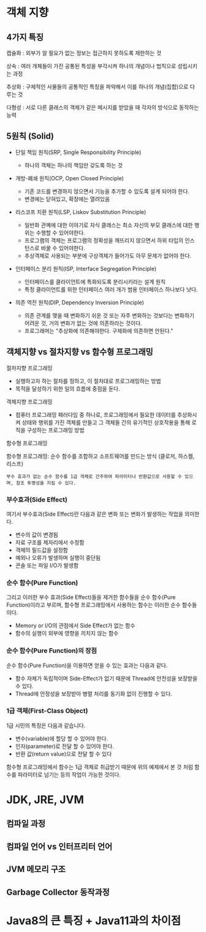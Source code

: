 # 객체 지향

## 4가지 특징 

캡슐화 : 외부가 알 필요가 없는 정보는 접근하지 못하도록 제한하는 것

상속 : 여러 개체들이 가진 공통된 특성을 부각시켜 하나의 개념이나 법칙으로 성립시키는 과정

추상화 : 구체적인 사물들의 공통적인 특징을 파악해서 이를 하나의 개념(집합)으로 다루는 것

다형성 : 서로 다른 클래스의 객체가 같은 메시지를 받았을 때 각자의 방식으로 동작하는 능력

## 5원칙 (Solid)

- 단일 책임 원칙(SRP, Single Responsibility Principle)
    - 하나의 객체는 하나의 책임만 갖도록 하는 것

- 개방-폐쇄 원칙(OCP, Open Closed Principle) 
    - 기존 코드를 변경하지 않으면서 기능을 추가할 수 있도록 설계 되어야 한다.
    - 변경에는 닫혀있고, 확장에는 열려있음

- 리스코프 치환 원칙(LSP, Liskov Substitution Principle) 
    - 일반화 관꼐에 대한 이야기로 자식 클래스는 최소 자신의 부모 클래스에 대한 행위는 수행할 수 있어야한다.
    - 프로그램의 객체는 프로그램의 정확성을 깨뜨리지 않으면서 하위 타입의 인스턴스로 바꿀 수 있어야한다.
    - 추상객체로 사용되는 부분에 구상객체가 들어가도 아무 문제가 없어야 한다.

- 인터페이스 분리 원칙(ISP, Interface Segregation Principle) 
    - 인터페이스를 클라이언트에 특화되도록 분리시키라는 설계 원칙
    - 특정 클라이언트를 위한 인터페이스 여러 개가 범용 인터페이스 하나보다 낫다.

- 의존 역전 원칙(DIP, Dependency Inversion Principle) 
    - 의존 관계를 맺을 때 변화하기 쉬운 것 또는 자주 변화하는 것보다는 변화하기 어려운 것, 거의 변화가 없는 것에 의존하라는 것이다.
    - 프로그래머는 "추상화에 의존해야한다. 구체화에 의존하면 안된다."

## 객체지향 vs 절차지향 vs 함수형 프로그래밍

절차지향 프로그래밍
 - 실행하고자 하는 절차를 정하고, 이 절차대로 프로그래밍하는 방법
 - 목적을 달성하기 위한 일의 흐름에 중점을 둔다.

 객체지향 프로그래밍
- 컴퓨터 프로그래밍 패러다임 중 하나로, 프로그래밍에서 필요한 데이터를 추상화시켜 상태와 행위를 가진 객체를 만들고 그 객체들 간의 유기적인 상호작용을 통해 로직을 구성하는 프로그래밍 방법

함수형 프로그래밍

함수형 프로그래밍: 순수 함수를 조합하고 소프트웨어를 만드는 방식 (클로저, 하스켈, 리스프)

```
부수 효과가 없는 순수 함수를 1급 객체로 간주하여 파라미터나 반환값으로 사용할 수 있으며, 참조 투명성을 지킬 수 있다.
```

### 부수효과(Side Effect)
여기서 부수효과(Side Effect)란 다음과 같은 변화 또는 변화가 발생하는 작업을 의미한다.
- 변수의 값이 변경됨
- 자료 구조를 제자리에서 수정함
- 객체의 필드값을 설정함
- 예외나 오류가 발생하며 실행이 중단됨
- 콘솔 또는 파일 I/O가 발생함
 

### 순수 함수(Pure Function)
그리고 이러한 부수 효과(Side Effect)들을 제거한 함수들을 순수 함수(Pure Function)이라고 부르며, 함수형 프로그래밍에서 사용하는 함수는 이러한 순수 함수들이다.

- Memory or I/O의 관점에서 Side Effect가 없는 함수
- 함수의 실행이 외부에 영향을 끼치지 않는 함수
 

### 순수 함수(Pure Function)의 장점
순수 함수(Pure Function)을 이용하면 얻을 수 있는 효과는 다음과 같다.

- 함수 자체가 독립적이며 Side-Effect가 없기 때문에 Thread에 안전성을 보장받을 수 있다.
- Thread에 안정성을 보장받아 병렬 처리를 동기화 없이 진행할 수 있다.

### 1급 객체(First-Class Object)
1급 시민의 특징은 다음과 같습니다.

- 변수(variable)에 할당 할 수 있어야 한다.
- 인자(parameter)로 전달 할 수 있어야 한다.
- 반환 값(return value)으로 전달 할 수 있다 

함수형 프로그래밍에서 함수는 1급 객체로 취급받기 때문에 위의 예제에서 본 것 처럼 함수를 파라미터로 넘기는 등의 작업이 가능한 것이다.


# JDK, JRE, JVM

## 컴파일 과정

## 컴파일 언어 vs 인터프리터 언어

## JVM 메모리 구조

## Garbage Collector 동작과정

# Java8의 큰 특징 + Java11과의 차이점


